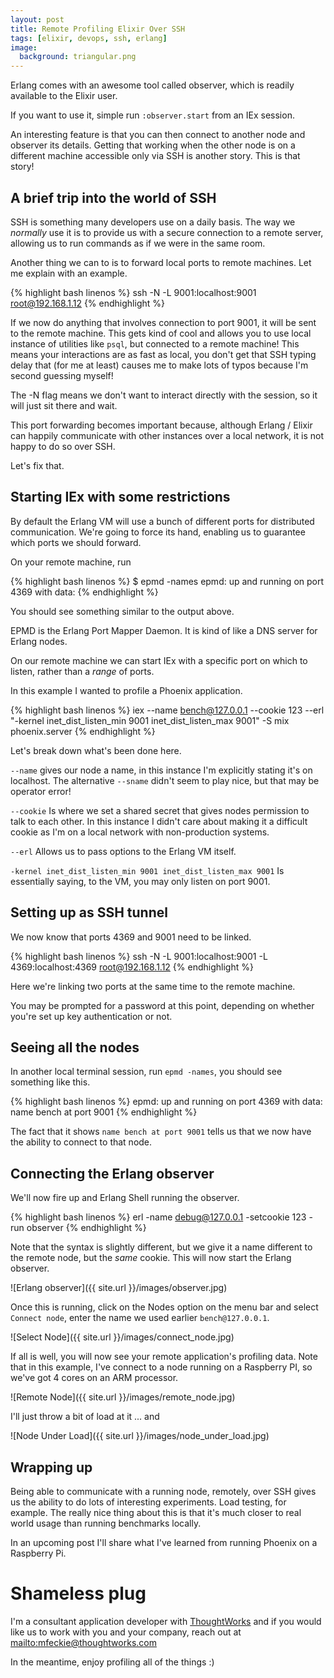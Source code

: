 ```yaml
---
layout: post
title: Remote Profiling Elixir Over SSH
tags: [elixir, devops, ssh, erlang]
image:
  background: triangular.png
---
```


Erlang comes with an awesome tool called observer, which is readily available to the Elixir user.

If you want to use it, simple run `:observer.start` from an IEx session.

An interesting feature is that you can then connect to another node and observer its details.  Getting that working when the other node is on a different machine accessible only via SSH is another story.  This is that story!

## A brief trip into the world of SSH

SSH is something many developers use on a daily basis.  The way we _normally_ use it is to provide us with a secure connection to a remote server, allowing us to run commands as if we were in the same room.

Another thing we can to is to forward local ports to remote machines.  Let me explain with an example.

{% highlight bash linenos %}
ssh -N -L 9001:localhost:9001 root@192.168.1.12
{% endhighlight %}

If we now do anything that involves connection to port 9001, it will be sent to the remote machine.  This gets kind of cool and allows you to use local instance of utilities like `psql`, but connected to a remote machine!  This means your interactions are as fast as local, you don't get that SSH typing delay that (for me at least) causes me to make lots of typos because I'm second guessing myself!

The -N flag means we don't want to interact directly with the session, so it will just sit there and wait.

This port forwarding becomes important because, although Erlang / Elixir can happily communicate with other instances over a local network, it is not happy to do so over SSH.

Let's fix that.

## Starting IEx with some restrictions

By default the Erlang VM will use a bunch of different ports for distributed communication.  We're going to force its hand, enabling us to guarantee which ports we should forward.

On your remote machine, run

{% highlight bash linenos %}
$ epmd -names
epmd: up and running on port 4369 with data:
{% endhighlight %}

You should see something similar to the output above.

EPMD is the Erlang Port Mapper Daemon.  It is kind of like a DNS server for Erlang nodes.

On our remote machine we can start IEx with a specific port on which to listen, rather than a _range_ of ports.

In this example I wanted to profile a Phoenix application.

{% highlight bash linenos %}
iex --name bench@127.0.0.1 --cookie 123 --erl "-kernel inet_dist_listen_min 9001 inet_dist_listen_max 9001" -S mix phoenix.server
{% endhighlight %}

Let's break down what's been done here.

`--name` gives our node a name, in this instance I'm explicitly stating it's on localhost.  The alternative `--sname` didn't seem to play nice, but that may be operator error!

`--cookie` Is where we set a shared secret that gives nodes permission to talk to each other.  In this instance I didn't care about making it a difficult cookie as I'm on a local network with non-production systems.

`--erl` Allows us to pass options to the Erlang VM itself.

`-kernel inet_dist_listen_min 9001 inet_dist_listen_max 9001` Is essentially saying, to the VM, you may only listen on port 9001.

## Setting up as SSH tunnel

We now know that ports 4369 and 9001 need to be linked.

{% highlight bash linenos %}
ssh -N -L 9001:localhost:9001 -L 4369:localhost:4369 root@192.168.1.12
{% endhighlight %}

Here we're linking two ports at the same time to the remote machine.

You may be prompted for a password at this point, depending on whether you're set up key authentication or not.

## Seeing all the nodes

In another local terminal session, run `epmd -names`, you should see something like this.

{% highlight bash linenos %}
epmd: up and running on port 4369 with data:
name bench at port 9001
{% endhighlight %}

The fact that it shows `name bench at port 9001` tells us that we now have the ability to connect to that node.

## Connecting the Erlang observer

We'll now fire up and Erlang Shell running the observer.

{% highlight bash linenos %}
erl -name debug@127.0.0.1 -setcookie 123 -run observer
{% endhighlight %}

Note that the syntax is slightly different, but we give it a name different to the remote node, but the *same* cookie.  This will now start the Erlang observer.

![Erlang observer]({{ site.url }}/images/observer.jpg)

Once this is running, click on the Nodes option on the menu bar and select `Connect node`, enter the name we used earlier `bench@127.0.0.1`.  

![Select Node]({{ site.url }}/images/connect_node.jpg)

If all is well, you will now see your remote application's profiling data.  Note that in this example, I've connect to a node running on a Raspberry PI, so we've got 4 cores on an ARM processor.

![Remote Node]({{ site.url }}/images/remote_node.jpg)

I'll just throw a bit of load at it ... and

![Node Under Load]({{ site.url }}/images/node_under_load.jpg)


## Wrapping up

Being able to communicate with a running node, remotely, over SSH gives us the ability to do lots of interesting experiments.  Load testing, for example.  The really nice thing about this is that it's much closer to real world usage than running benchmarks locally.

In an upcoming post I'll share what I've learned from running Phoenix on a Raspberry Pi.

# Shameless plug

I'm a consultant application developer with [ThoughtWorks](http://www.thoughtworks.com) and if you would like us to work with you and your company, reach out at <mailto:mfeckie@thoughtworks.com>

In the meantime, enjoy profiling all of the things :)

